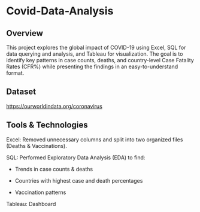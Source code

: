 # Covid-Data-Analysis

## Overview

This project explores the global impact of COVID-19 using Excel, SQL for data querying and analysis, and Tableau for visualization. The goal is to identify key patterns in case counts, deaths, and country-level Case Fatality Rates (CFR%) while presenting the findings in an easy-to-understand format.

## Dataset

https://ourworldindata.org/coronavirus

## Tools & Technologies

Excel: Removed unnecessary columns and split into two organized files (Deaths & Vaccinations).

SQL: Performed Exploratory Data Analysis (EDA) to find:

* Trends in case counts & deaths

* Countries with highest case and death percentages

* Vaccination patterns 

Tableau: Dashboard
